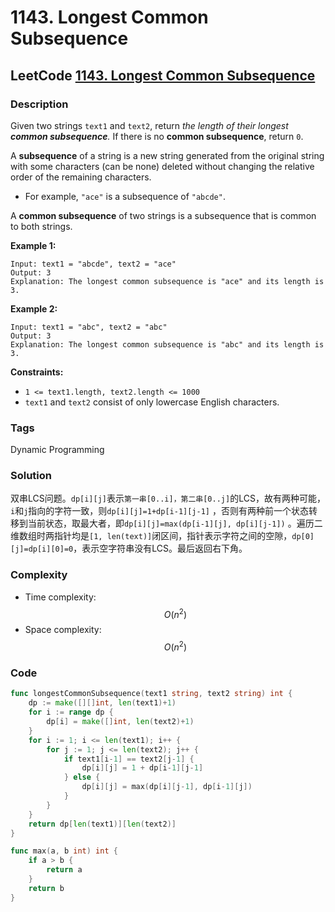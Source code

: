 # 1143. Longest Common Subsequence

## LeetCode [1143. Longest Common Subsequence](https://leetcode-cn.com/problems/longest-common-subsequence/)

### Description

Given two strings `text1` and `text2`, return _the length of their longest **common subsequence**._ If there is no **common subsequence**, return `0`.

A **subsequence** of a string is a new string generated from the original string with some characters \(can be none\) deleted without changing the relative order of the remaining characters.

* For example, `"ace"` is a subsequence of `"abcde"`.

A **common subsequence** of two strings is a subsequence that is common to both strings.

**Example 1:**

```text
Input: text1 = "abcde", text2 = "ace" 
Output: 3  
Explanation: The longest common subsequence is "ace" and its length is 3.
```

**Example 2:**

```text
Input: text1 = "abc", text2 = "abc"
Output: 3
Explanation: The longest common subsequence is "abc" and its length is 3.
```

**Constraints:**

* `1 <= text1.length, text2.length <= 1000`
* `text1` and `text2` consist of only lowercase English characters.

### Tags

Dynamic Programming

### Solution

双串LCS问题。`dp[i][j]`表示`第一串[0..i]，第二串[0..j]`的LCS，故有两种可能，`i`和`j`指向的字符一致，则`dp[i][j]=1+dp[i-1][j-1]` ，否则有两种前一个状态转移到当前状态，取最大者，即`dp[i][j]=max(dp[i-1][j], dp[i][j-1])` 。遍历二维数组时两指针均是`[1, len(text)]`闭区间，指针表示字符之间的空隙，`dp[0][j]=dp[i][0]=0`，表示空字符串没有LCS。最后返回右下角。

### Complexity

* Time complexity: $$O(n^2)$$
* Space complexity: $$O(n^2)$$

### Code

```go
func longestCommonSubsequence(text1 string, text2 string) int {
	dp := make([][]int, len(text1)+1)
	for i := range dp {
		dp[i] = make([]int, len(text2)+1)
	}
	for i := 1; i <= len(text1); i++ {
		for j := 1; j <= len(text2); j++ {
			if text1[i-1] == text2[j-1] {
				dp[i][j] = 1 + dp[i-1][j-1]
			} else {
				dp[i][j] = max(dp[i][j-1], dp[i-1][j])
			}
		}
	}
	return dp[len(text1)][len(text2)]
}

func max(a, b int) int {
	if a > b {
		return a
	}
	return b
}
```

